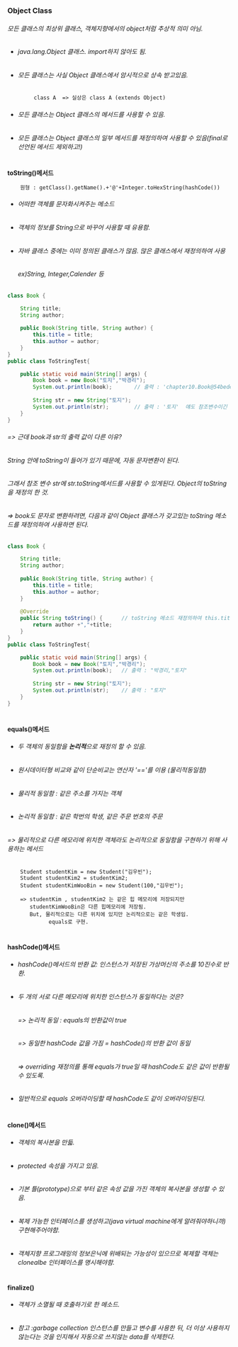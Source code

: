 ### Object Class 
 ###### 모든 클래스의 최상위 클래스, 객체지향에서의 object처럼 추상적 의미 아님. 
 * ###### java.lang.Object 클래스. import하지 않아도 됨.
 * ###### 모든 클래스는 사실 Object 클래스에서 암시적으로 상속 받고있음.  

            class A  => 실상은 class A (extends Object) 
 * ###### 모든 클래스는 Object 클래스의 메서드를 사용할 수 있음.
 * ###### 모든 클래스는 Object 클래스의 일부 메서드를 재정의하여 사용할 수 있음(final로 선언된 메서드 제외하고!)
# 
 **toString()메서드**  
 
        원형 : getClass().getName().+'@'+Integer.toHexString(hashCode())
 * ###### 어떠한 객체를 문자화시켜주는 메소드       
 * ###### 객체의 정보를 String으로 바꾸어 사용할 때 유용함.
 * ###### 자바 클래스 중에는 이미 정의된 클래스가 많음. 많은 클래스에서 재정의하여 사용
   ###### ex)String, Integer,Calender 등
```java    
class Book {

	String title;
	String author;
	
	public Book(String title, String author) {
		this.title = title;
		this.author = author;
	}
}
public class ToStringTest{

	public static void main(String[] args) {				
		Book book = new Book("토지","박경리");	
		System.out.println(book);		// 출력 : 'chapter10.Book@54bedef2' 참조변수를 출력하면 인스턴스의 위치를 나타내는 참조 값이 나옴.
		
		String str = new String("토지");
		System.out.println(str);		// 출력 : '토지'  얘도 참조변수이긴 마찬가지
	}
}
 ```   
###### => 근데 book과 str의 출력 값이 다른 이유?
######    String 안에 toString이 들어가 있기 때문에, 자동 문자변환이 된다. 
######	  그래서 참조 변수 str에 str.toString메서드를 사용할 수 있게된다. Object의 toString을 재정의 한 것.
###### => book도 문자로 변환하려면, 다음과 같이 Object 클래스가 갖고있는 toString 메소드를 재정의하여 사용하면 된다. 
```java    
class Book {

	String title;
	String author;
	
	public Book(String title, String author) {
		this.title = title;
		this.author = author;
	}
	
	@Override
	public String toString() {		// toString 메소드 재정의하여 this.title과 this.author 받기
		return author +","+title;
	}
}
public class ToStringTest{

	public static void main(String[] args) {				
		Book book = new Book("토지","박경리");	
		System.out.println(book);	// 출력 : "박경리,"토지"
		
		String str = new String("토지");
		System.out.println(str);	// 출력 : "토지"	
	}
}
 ``` 

#
 **equals()메서드**
* ###### 두 객체의 동일함을 **논리적**으로 재정의 할 수 있음.
* ###### 원시데이터형 비교와 같이 단순비교는 연산자 '=='를 이용 (물리적동일함)
* ###### 물리적 동일함 : 같은 주소를 가지는 객체
* ###### 논리적 동일함 : 같은 학번의 학생, 같은 주문 번호의 주문
 
 ###### => 물리적으로 다른 메모리에 위치한 객체라도 논리적으로 동일함을 구현하기 위해 사용하는 메서드
        Student studentKim = new Student("김우빈");
        Student studentKim2 = studentKim2;
        Student studentKimWooBin = new Student(100,"김우빈");
        
        => studentKim , studentKim2 는 같은 힙 메모리에 저장되지만
           studentKimWooBin은 다른 힙메모리에 저장됨. 
           But, 물리적으로는 다른 위치에 있지만 논리적으로는 같은 학생임.
                 equals로 구현.
                 
 #
**hashCode()메서드**
 * ###### hashCode()메서드의 반환 값: 인스턴스가 저장된 가상머신의 주소를 10진수로 반환.
 * ###### 두 개의 서로 다른 메모리에 위치한 인스턴스가 동일하다는 것은? 
   ###### => 논리적 동일 : equals의 반환값이 true
   ###### => 동일한 hashCode 값을 가짐 = hashCode()의 반환 값이 동일 
   ###### => overriding 재정의를 통해 equals가 true일 때 hashCode도 같은 값이 반환될 수 있도록.
 * ###### 일반적으로 equals 오버라이딩할 때 hashCode도 같이 오버라이딩된다. 

#
**clone()메서드**
 * ###### 객체의 복사본을 만듧.
 * ###### protected 속성을 가지고 있음.
 * ###### 기본 틀(prototype)으로 부터 같은 속성 값을 가진 객체의 복사본을 생성할 수 있음.
 * ###### 복제 가능한 인터페이스를 생성하고(java virtual machine에게 알려줘야하니까) 구현해주어야함. 
 * ###### 객체지향 프로그래밍의 정보은닉에 위배되는 가능성이 있으므로 복제할 객체는 clonealbe 인터페이스를 명시해야함.
#
**finalize()**
* ###### 객체가 소멸될 때 호출하기로 한 메소드.
* ###### 참고 :garbage collection 인스턴스를 만들고 변수를 사용한 뒤, 더 이상 사용하지 않는다는 것을 인지해서 자동으로 쓰지않는 data를 삭제한다. 

